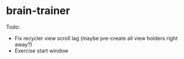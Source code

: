 # brain-trainer

Todo:
* Fix recycler view scroll lag (maybe pre-create all view holders right away?)
* Exercise start window
